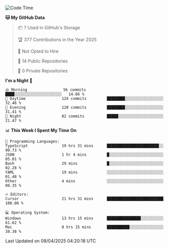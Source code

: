<!--START_SECTION:waka-->
![Code Time](http://img.shields.io/badge/Code%20Time-6%2C865%20hrs%2044%20mins-blue)

**🐱 My GitHub Data** 

> 📦 ? Used in GitHub's Storage 
 > 
> 🏆 377 Contributions in the Year 2025
 > 
> 🚫 Not Opted to Hire
 > 
> 📜 14 Public Repositories 
 > 
> 🔑 0 Private Repositories 
 > 
**I'm a Night 🦉** 

```text
🌞 Morning                56 commits          ████░░░░░░░░░░░░░░░░░░░░░   14.66 % 
🌆 Daytime                124 commits         ████████░░░░░░░░░░░░░░░░░   32.46 % 
🌃 Evening                120 commits         ████████░░░░░░░░░░░░░░░░░   31.41 % 
🌙 Night                  82 commits          █████░░░░░░░░░░░░░░░░░░░░   21.47 % 
```


📊 **This Week I Spent My Time On** 

```text
💬 Programming Languages: 
TypeScript               19 hrs 31 mins      ███████████████████████░░   90.73 % 
JSON                     1 hr 4 mins         █░░░░░░░░░░░░░░░░░░░░░░░░   05.01 % 
Bash                     29 mins             █░░░░░░░░░░░░░░░░░░░░░░░░   02.28 % 
YAML                     19 mins             ░░░░░░░░░░░░░░░░░░░░░░░░░   01.48 % 
Other                    4 mins              ░░░░░░░░░░░░░░░░░░░░░░░░░   00.35 % 

🔥 Editors: 
Cursor                   21 hrs 31 mins      █████████████████████████   100.00 % 

💻 Operating System: 
Windows                  13 hrs 15 mins      ███████████████░░░░░░░░░░   61.62 % 
Mac                      8 hrs 15 mins       ██████████░░░░░░░░░░░░░░░   38.38 % 
```


 Last Updated on 08/04/2025 04:20:18 UTC
<!--END_SECTION:waka-->

